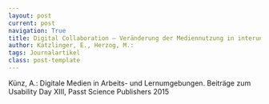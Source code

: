 ```yaml
---
layout: post
current: post
navigation: True
title: Digital Collaboration – Veränderung der Mediennutzung in interuniversitären Lerngruppen
author: Katzlinger, E., Herzog, M.:
tags: Journalartikel
class: post-template
---
```


Künz, A.: Digitale Medien in Arbeits- und Lernumgebungen. Beiträge zum Usability Day XIII, Passt Science Publishers 2015